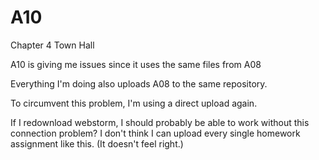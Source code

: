 # A10
Chapter 4 Town Hall 
<p> A10 is giving me issues since it uses the same files from A08</p>
<p> Everything I'm doing also uploads A08 to the same repository. </p>
<p> To circumvent this problem, I'm using a direct upload again.</p>
<p> If I redownload webstorm,  I should probably be able to work without this connection problem? I don't think I can upload every single homework assignment like this. (It doesn't feel right.)</p>
